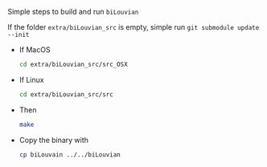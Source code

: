 Simple steps to build and run `biLouvian`

If the folder `extra/biLouvian_src` is empty, simple run `git submodule update --init`

- If MacOS
  ```bash
  cd extra/biLouvian_src/src_OSX
  ```
- If Linux
  ```bash
  cd extra/biLouvian_src/src
  ```
- Then
  ```bash
  make
  ```
- Copy the binary with
  ```bash
  cp biLouvain ../../biLouvian
  ```
